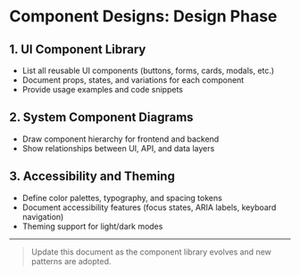 # Component Designs: Design Phase

## 1. UI Component Library
- List all reusable UI components (buttons, forms, cards, modals, etc.)
- Document props, states, and variations for each component
- Provide usage examples and code snippets

## 2. System Component Diagrams
- Draw component hierarchy for frontend and backend
- Show relationships between UI, API, and data layers

## 3. Accessibility and Theming
- Define color palettes, typography, and spacing tokens
- Document accessibility features (focus states, ARIA labels, keyboard navigation)
- Theming support for light/dark modes

---

> Update this document as the component library evolves and new patterns are adopted.
